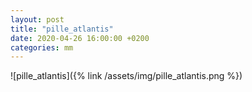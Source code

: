```yaml
---
layout: post
title: "pille_atlantis"
date: 2020-04-26 16:00:00 +0200
categories: mm
---
```

![pille_atlantis]({% link /assets/img/pille_atlantis.png %})
